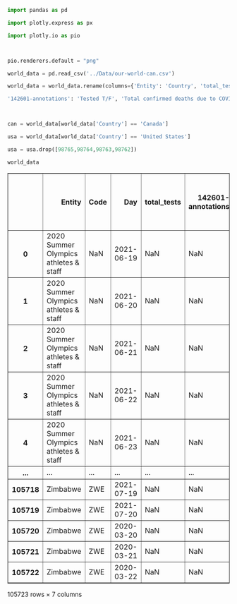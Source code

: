 ```python
import pandas as pd 
import plotly.express as px
import plotly.io as pio

pio.renderers.default = "png"
```


```python
world_data = pd.read_csv('../Data/our-world-can.csv')
world_data = world_data.rename(columns={'Entity': 'Country', 'total_tests': 'Number of Tests Performed', \
'142601-annotations': 'Tested T/F', 'Total confirmed deaths due to COVID-19': 'Deaths', 'Total confirmed cases of COVID-19': 'Cases'})

can = world_data[world_data['Country'] == 'Canada']
usa = world_data[world_data['Country'] == 'United States']
usa = usa.drop([98765,98764,98763,98762])
```


```python
world_data
```




<div>
<style scoped>
    .dataframe tbody tr th:only-of-type {
        vertical-align: middle;
    }

    .dataframe tbody tr th {
        vertical-align: top;
    }

    .dataframe thead th {
        text-align: right;
    }
</style>
<table border="1" class="dataframe">
  <thead>
    <tr style="text-align: right;">
      <th></th>
      <th>Entity</th>
      <th>Code</th>
      <th>Day</th>
      <th>total_tests</th>
      <th>142601-annotations</th>
      <th>Total confirmed deaths due to COVID-19</th>
      <th>Total confirmed cases of COVID-19</th>
    </tr>
  </thead>
  <tbody>
    <tr>
      <th>0</th>
      <td>2020 Summer Olympics athletes &amp; staff</td>
      <td>NaN</td>
      <td>2021-06-19</td>
      <td>NaN</td>
      <td>NaN</td>
      <td>NaN</td>
      <td>1.0</td>
    </tr>
    <tr>
      <th>1</th>
      <td>2020 Summer Olympics athletes &amp; staff</td>
      <td>NaN</td>
      <td>2021-06-20</td>
      <td>NaN</td>
      <td>NaN</td>
      <td>NaN</td>
      <td>1.0</td>
    </tr>
    <tr>
      <th>2</th>
      <td>2020 Summer Olympics athletes &amp; staff</td>
      <td>NaN</td>
      <td>2021-06-21</td>
      <td>NaN</td>
      <td>NaN</td>
      <td>NaN</td>
      <td>1.0</td>
    </tr>
    <tr>
      <th>3</th>
      <td>2020 Summer Olympics athletes &amp; staff</td>
      <td>NaN</td>
      <td>2021-06-22</td>
      <td>NaN</td>
      <td>NaN</td>
      <td>NaN</td>
      <td>1.0</td>
    </tr>
    <tr>
      <th>4</th>
      <td>2020 Summer Olympics athletes &amp; staff</td>
      <td>NaN</td>
      <td>2021-06-23</td>
      <td>NaN</td>
      <td>NaN</td>
      <td>NaN</td>
      <td>1.0</td>
    </tr>
    <tr>
      <th>...</th>
      <td>...</td>
      <td>...</td>
      <td>...</td>
      <td>...</td>
      <td>...</td>
      <td>...</td>
      <td>...</td>
    </tr>
    <tr>
      <th>105718</th>
      <td>Zimbabwe</td>
      <td>ZWE</td>
      <td>2021-07-19</td>
      <td>NaN</td>
      <td>NaN</td>
      <td>2697.0</td>
      <td>85732.0</td>
    </tr>
    <tr>
      <th>105719</th>
      <td>Zimbabwe</td>
      <td>ZWE</td>
      <td>2021-07-20</td>
      <td>NaN</td>
      <td>NaN</td>
      <td>2747.0</td>
      <td>88415.0</td>
    </tr>
    <tr>
      <th>105720</th>
      <td>Zimbabwe</td>
      <td>ZWE</td>
      <td>2020-03-20</td>
      <td>NaN</td>
      <td>NaN</td>
      <td>NaN</td>
      <td>1.0</td>
    </tr>
    <tr>
      <th>105721</th>
      <td>Zimbabwe</td>
      <td>ZWE</td>
      <td>2020-03-21</td>
      <td>NaN</td>
      <td>NaN</td>
      <td>NaN</td>
      <td>3.0</td>
    </tr>
    <tr>
      <th>105722</th>
      <td>Zimbabwe</td>
      <td>ZWE</td>
      <td>2020-03-22</td>
      <td>NaN</td>
      <td>NaN</td>
      <td>NaN</td>
      <td>3.0</td>
    </tr>
  </tbody>
</table>
<p>105723 rows × 7 columns</p>
</div>




```python

```
